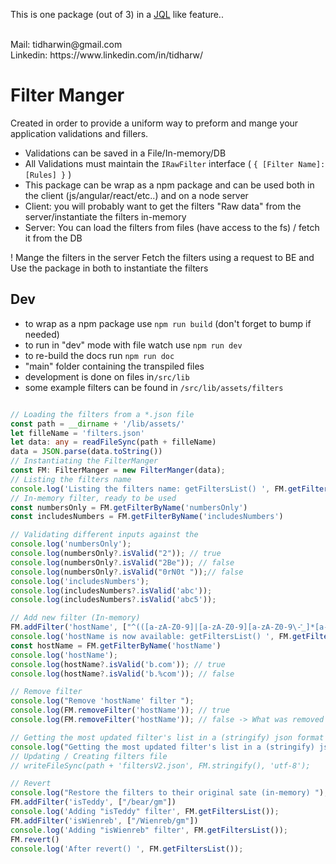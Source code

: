 
This is one package (out of 3) in a
[JQL](https://www.atlassian.com/blog/jira-software/jql-the-most-flexible-way-to-search-jira-14) like feature..

<br/>
Mail: tidharwin@gmail.com
<br/>
Linkedin: https://www.linkedin.com/in/tidharw/

# Filter Manger 

Created in order to provide a uniform way to preform and mange your application validations and fillers.
- Validations can be saved in a File/In-memory/DB
- All Validations must maintain the ```IRawFilter``` interface ( ```{ [Filter Name]: [Rules] }``` )
- This package can be wrap as a npm package and can be used both in the client (js/angular/react/etc..) and on a node server
- Client: you will probably want to get the filters "Raw data" from the server/instantiate the filters in-memory
- Server: You can load the filters from files (have access to the fs) / fetch it from the DB

! Mange the filters in the server 
  Fetch the filters using a request to BE and 
  Use the package in both to instantiate the filters

## Dev
- to wrap as a npm package use ```npm run build```
  (don't forget to bump if needed)
- to run in "dev" mode with file watch use ```npm run dev```
- to re-build the docs run ```npm run doc```
- "main" folder containing the transpiled files
- development is done on files in```/src/lib```
- some example filters can be found in ```/src/lib/assets/filters```

```ts

// Loading the filters from a *.json file 
const path = __dirname + '/lib/assets/'
let filleName = 'filters.json'
let data: any = readFileSync(path + filleName)
data = JSON.parse(data.toString())
// Instantiating the FilterManger
const FM: FilterManger = new FilterManger(data);
// Listing the filters name
console.log('Listing the filters name: getFiltersList() ', FM.getFiltersList());
// In-memory filter, ready to be used
const numbersOnly = FM.getFilterByName('numbersOnly')
const includesNumbers = FM.getFilterByName('includesNumbers')

// Validating different inputs against the  
console.log('numbersOnly');
console.log(numbersOnly?.isValid("2")); // true  
console.log(numbersOnly?.isValid("2Be")); // false
console.log(numbersOnly?.isValid("0rN0t "));// false
console.log('includesNumbers');
console.log(includesNumbers?.isValid('abc'));
console.log(includesNumbers?.isValid('abc5'));

// Add new filter (In-memory) 
FM.addFilter('hostName', ["^(([a-zA-Z0-9]|[a-zA-Z0-9][a-zA-Z0-9\-ֿֿֿֿֿֿ_]*[a-zA-Z0-9])\.)*([A-Za-z0-9]|[A-Za-z0-9][A-Za-z0-9\-_]*[A-Za-z0-9])$"])
console.log('hostName is now available: getFiltersList() ', FM.getFiltersList());
const hostName = FM.getFilterByName('hostName')
console.log('hostName');
console.log(hostName?.isValid('b.com')); // true 
console.log(hostName?.isValid('b.%com')); // false

// Remove filter 
console.log("Remove 'hostName' filter ");
console.log(FM.removeFilter('hostName')); // true 
console.log(FM.removeFilter('hostName')); // false -> What was removed can be removed

// Getting the most updated filter's list in a (stringify) json format
console.log("Getting the most updated filter's list in a (stringify) json format ", FM.stringify());
// Updating / Creating filters file
// writeFileSync(path + 'filtersV2.json', FM.stringify(), 'utf-8');

// Revert
console.log("Restore the filters to their original sate (in-memory) ");
FM.addFilter('isTeddy', ["/bear/gm"])
console.log('Adding "isTeddy" filter', FM.getFiltersList());
FM.addFilter('isWienreb', ["/Wienreb/gm"])
console.log('Adding "isWienreb" filter', FM.getFiltersList());
FM.revert()
console.log('After revert() ', FM.getFiltersList());
```